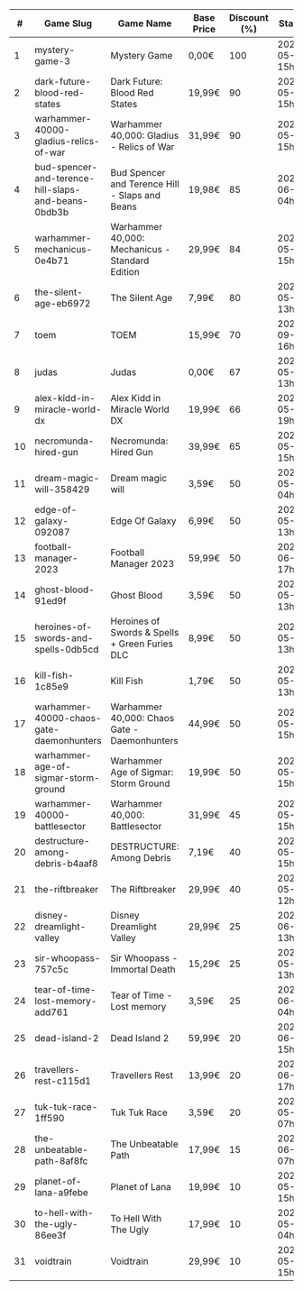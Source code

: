 |#|Game Slug|Game Name|Base Price|Discount (%)|Starts|Ends|
|---|---|---|---|---|---|---|
|1|mystery-game-3|Mystery Game|0,00€|100|2023-05-25 15h|2023-06-01 15h|
|2|dark-future-blood-red-states|Dark Future: Blood Red States|19,99€|90|2023-05-25 15h|2023-06-01 15h|
|3|warhammer-40000-gladius-relics-of-war|Warhammer 40,000: Gladius - Relics of War|31,99€|90|2023-05-25 15h|2023-06-01 15h|
|4|bud-spencer-and-terence-hill-slaps-and-beans-0bdb3b|Bud Spencer and Terence Hill - Slaps and Beans|19,98€|85|2023-06-16 04h|2023-08-02 04h|
|5|warhammer-mechanicus-0e4b71|Warhammer 40,000: Mechanicus - Standard Edition|29,99€|84|2023-05-25 15h|2023-06-01 15h|
|6|the-silent-age-eb6972|The Silent Age|7,99€|80|2023-05-22 13h|2023-05-29 13h|
|7|toem|TOEM|15,99€|70|2023-09-11 16h|2023-09-24 16h|
|8|judas|Judas|0,00€|67|2023-05-29 13h|2023-06-05 13h|
|9|alex-kidd-in-miracle-world-dx|Alex Kidd in Miracle World DX|19,99€|66|2023-05-22 19h|2023-05-29 19h|
|10|necromunda-hired-gun|Necromunda: Hired Gun|39,99€|65|2023-05-25 15h|2023-06-01 15h|
|11|dream-magic-will-358429|Dream magic will|3,59€|50|2023-05-24 04h|2023-06-20 04h|
|12|edge-of-galaxy-092087|Edge Of Galaxy|6,99€|50|2023-05-22 13h|2023-05-29 13h|
|13|football-manager-2023|Football Manager 2023|59,99€|50|2023-06-22 17h|2023-07-13 17h|
|14|ghost-blood-91ed9f|Ghost Blood|3,59€|50|2023-05-22 13h|2023-05-29 13h|
|15|heroines-of-swords-and-spells-0db5cd|Heroines of Swords & Spells + Green Furies DLC|8,99€|50|2023-05-29 13h|2023-06-05 13h|
|16|kill-fish-1c85e9|Kill Fish|1,79€|50|2023-05-29 13h|2023-06-05 13h|
|17|warhammer-40000-chaos-gate-daemonhunters|Warhammer 40,000: Chaos Gate - Daemonhunters|44,99€|50|2023-05-25 15h|2023-06-01 15h|
|18|warhammer-age-of-sigmar-storm-ground|Warhammer Age of Sigmar: Storm Ground|19,99€|50|2023-05-25 15h|2023-06-01 15h|
|19|warhammer-40000-battlesector|Warhammer 40,000: Battlesector|31,99€|45|2023-05-25 15h|2023-06-01 15h|
|20|destructure-among-debris-b4aaf8|DESTRUCTURE: Among Debris|7,19€|40|2023-05-28 15h|2023-06-15 15h|
|21|the-riftbreaker|The Riftbreaker|29,99€|40|2023-05-29 12h|2023-06-15 12h|
|22|disney-dreamlight-valley|Disney Dreamlight Valley|29,99€|25|2023-06-02 13h|2023-06-15 13h|
|23|sir-whoopass-757c5c|Sir Whoopass - Immortal Death|15,29€|25|2023-05-19 13h|2023-05-31 13h|
|24|tear-of-time-lost-memory-add761|Tear of Time - Lost memory|3,59€|25|2023-06-21 04h|2023-06-28 04h|
|25|dead-island-2|Dead Island 2|59,99€|20|2023-06-06 15h|2023-06-15 15h|
|26|travellers-rest-c115d1|Travellers Rest|13,99€|20|2023-06-01 17h|2023-06-15 17h|
|27|tuk-tuk-race-1ff590|Tuk Tuk Race|3,59€|20|2023-05-25 07h|2023-06-01 07h|
|28|the-unbeatable-path-8af8fc|The Unbeatable Path|17,99€|15|2023-06-01 07h|2023-06-11 07h|
|29|planet-of-lana-a9febe|Planet of Lana|19,99€|10|2023-05-23 15h|2023-05-30 15h|
|30|to-hell-with-the-ugly-86ee3f|To Hell With The Ugly|17,99€|10|2023-05-30 04h|2023-06-06 04h|
|31|voidtrain|Voidtrain|29,99€|10|2023-05-23 15h|2023-06-15 15h|

